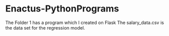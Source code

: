 # Enactus-PythonPrograms
The Folder 1 has a program which I created on Flask
The salary_data.csv is the data set for the regression model.
